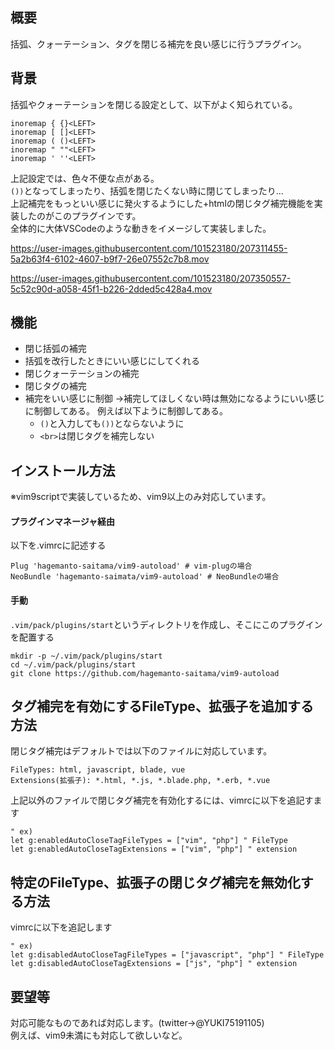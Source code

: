 ## 概要
括弧、クォーテーション、タグを閉じる補完を良い感じに行うプラグイン。

## 背景
括弧やクォーテーションを閉じる設定として、以下がよく知られている。
```
inoremap { {}<LEFT>
inoremap [ []<LEFT>
inoremap ( ()<LEFT>
inoremap " ""<LEFT>
inoremap ' ''<LEFT>
```

上記設定では、色々不便な点がある。  
```())```となってしまったり、括弧を閉じたくない時に閉じてしまったり...  
上記補完をもっといい感じに発火するようにした+htmlの閉じタグ補完機能を実装したのがこのプラグインです。  
全体的に大体VSCodeのような動きをイメージして実装しました。

https://user-images.githubusercontent.com/101523180/207311455-5a2b63f4-6102-4607-b9f7-26e07552c7b8.mov

https://user-images.githubusercontent.com/101523180/207350557-5c52c90d-a058-45f1-b226-2dded5c428a4.mov


## 機能
- 閉じ括弧の補完
- 括弧を改行したときにいい感じにしてくれる
- 閉じクォーテーションの補完
- 閉じタグの補完
- 補完をいい感じに制御
→補完してほしくない時は無効になるようにいい感じに制御してある。
例えば以下ように制御してある。
  - ```()```と入力しても```())```とならないように
  - ```<br>```は閉じタグを補完しない

## インストール方法
※vim9scriptで実装しているため、vim9以上のみ対応しています。
#### プラグインマネージャ経由
以下を.vimrcに記述する
```
Plug 'hagemanto-saitama/vim9-autoload' # vim-plugの場合
NeoBundle 'hagemanto-saimata/vim9-autoload' # NeoBundleの場合
```
#### 手動
```.vim/pack/plugins/start```というディレクトリを作成し、そこにこのプラグインを配置する
```
mkdir -p ~/.vim/pack/plugins/start
cd ~/.vim/pack/plugins/start
git clone https://github.com/hagemanto-saitama/vim9-autoload
```

## タグ補完を有効にするFileType、拡張子を追加する方法
閉じタグ補完はデフォルトでは以下のファイルに対応しています。
```
FileTypes: html, javascript, blade, vue
Extensions(拡張子): *.html, *.js, *.blade.php, *.erb, *.vue
```

上記以外のファイルで閉じタグ補完を有効化するには、vimrcに以下を追記すます
```vim
" ex)
let g:enabledAutoCloseTagFileTypes = ["vim", "php"] " FileType
let g:enabledAutoCloseTagExtensions = ["vim", "php"] " extension
```

## 特定のFileType、拡張子の閉じタグ補完を無効化する方法
vimrcに以下を追記します

```vim
" ex)
let g:disabledAutoCloseTagFileTypes = ["javascript", "php"] " FileType
let g:disabledAutoCloseTagExtensions = ["js", "php"] " extension
```

## 要望等
対応可能なものであれば対応します。(twitter->@YUKI75191105)  
例えば、vim9未満にも対応して欲しいなど。
